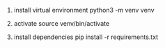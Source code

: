 1. install virtual environment
python3 -m venv venv

2. activate
source venv/bin/activate

3. install dependencies
pip install -r requirements.txt
